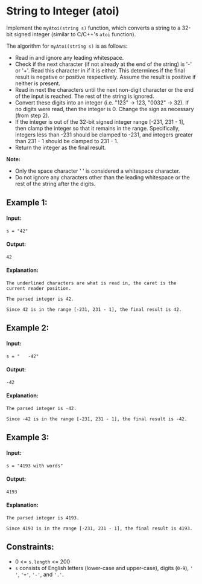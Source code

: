 # String to Integer (atoi)

Implement the `myAtoi(string s)` function, which converts a string to a 32-bit signed integer (similar to C/C++'s `atoi` function).

The algorithm for `myAtoi(string s)` is as follows:
- Read in and ignore any leading whitespace.
- Check if the next character (if not already at the end of the string) is '-' or '+'. Read this character in if it is either. This determines if the final result is negative or positive respectively. Assume the result is positive if neither is present.
- Read in next the characters until the next non-digit character or the end of the input is reached. The rest of the string is ignored.
- Convert these digits into an integer (i.e. "123" -> 123, "0032" -> 32). If no digits were read, then the integer is 0. Change the sign as necessary (from step 2).
- If the integer is out of the 32-bit signed integer range [-231, 231 - 1], then clamp the integer so that it remains in the range. Specifically, integers less than -231 should be clamped to -231, and integers greater than 231 - 1 should be clamped to 231 - 1.
- Return the integer as the final result.

**Note:**
- Only the space character ' ' is considered a whitespace character.
- Do not ignore any characters other than the leading whitespace or the rest of the string after the digits.
 


## Example 1:

#### Input: 

`s = "42"`

#### Output: 

`42`

#### Explanation: 

`The underlined characters are what is read in, the caret is the current reader position.`

`The parsed integer is 42.`

`Since 42 is in the range [-231, 231 - 1], the final result is 42.`



## Example 2:

#### Input: 

`s = "   -42"`

#### Output: 

`-42`

#### Explanation:

`The parsed integer is -42.`

`Since -42 is in the range [-231, 231 - 1], the final result is -42.`



## Example 3:

#### Input: 

`s = "4193 with words"`

#### Output: 

`4193`

#### Explanation:

`The parsed integer is 4193.`

`Since 4193 is in the range [-231, 231 - 1], the final result is 4193.`
 


## Constraints:
- 0 <= `s.length` <= 200
- `s` consists of English letters (lower-case and upper-case), digits (`0-9`), `' '`, `'+'`, `'-'`, and `'.'`.
